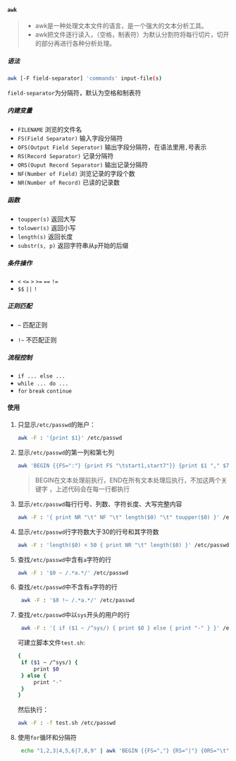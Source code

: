 #### `awk`

> - awk是一种处理文本文件的语言，是一个强大的文本分析工具。
>- awk把文件逐行读入，（空格，制表符）为默认分割符将每行切片，切开的部分再进行各种分析处理。

##### 语法

```bash
awk [-F field-separator] 'commands' input-file(s)
```

`field-separator`为分隔符，默认为空格和制表符

##### 内建变量

- `FILENAME` 浏览的文件名
- `FS(Field Separator)` 输入字段分隔符
- `OFS(Output Field Seperator)` 输出字段分隔符，在语法里用`,`号表示
- `RS(Record Separator)` 记录分隔符
- `ORS(Ouput Record Separator)` 输出记录分隔符
- `NF(Number of Field)` 浏览记录的字段个数
- `NR(Number of Record)` 已读的记录数

##### 函数

- `toupper(s)` 返回大写
- `tolower(s)` 返回小写
- `length(s)` 返回长度
- `substr(s, p)` 返回字符串从`p`开始的后缀

##### 条件操作

- `<` `<=` `>` `>=` `==` `!=`
- `$$` `||` `!`

##### 正则匹配

- `~` 匹配正则

- `!~` 不匹配正则

##### 流程控制

- `if ... else ...` 
- `while ... do ...`
-  `for` `break` `continue` 

#### 使用

1. 只显示`/etc/passwd`的账户：

   ```bash
   awk -F : '{print $1}' /etc/passwd
   ```

2. 显示`/etc/passwd`的第一列和第七列

   ```bash
   awk 'BEGIN {{FS=":"} {print FS "\tstart1,start7"}} {print $1 "," $7} END {print "end1,end7"}' /etc/passwd
   ```

   > BEGIN在文本处理前执行，END在所有文本处理后执行，不加这两个关键字 ，上述代码会在每一行都执行

3. 显示`/etc/passwd`每行行号、列数、字符长度、大写完整内容

   ```bash
   awk -F : '{ print NR "\t" NF "\t" length($0) "\t" toupper($0) }' /etc/passwd
   ```

4. 显示`/etc/passwd`行字符数大于30的行号和其字符数

   ```bash
   awk -F : 'length($0) < 50 { print NR "\t" length($0) }' /etc/passwd
   ```

5. 查找`/etc/passwd`中含有`a`字符的行

   ```bash
   awk -F : '$0 ~ /.*a.*/' /etc/passwd
   ```

6. 查找`/etc/passwd`中不含有`a`字符的行

   ```bash
    awk -F : '$0 !~ /.*a.*/' /etc/passwd
   ```

7. 查找`/etc/passwd`中以`sys`开头的用户的行

   ```bash
    awk -F : '{ if ($1 ~ /^sys/) { print $0 } else { print "-" } }' /etc/passwd
   ```

   可建立脚本文件`test.sh`:

   ```sh
   {
   	if ($1 ~ /^sys/) {
   		print $0
   	} else {
   		print "-"
   	}
   }
   ```

   然后执行：

   ```bash
   awk -F : -f test.sh /etc/passwd
   ```

8. 使用`for`循环和分隔符

   ```bash
    echo "1,2,3|4,5,6|7,8,9" | awk 'BEGIN {{FS=","} {RS="|"} {ORS="\t"}}{for(i = 1; i <= NF; ++i) {print $i}}'
   ```

   

